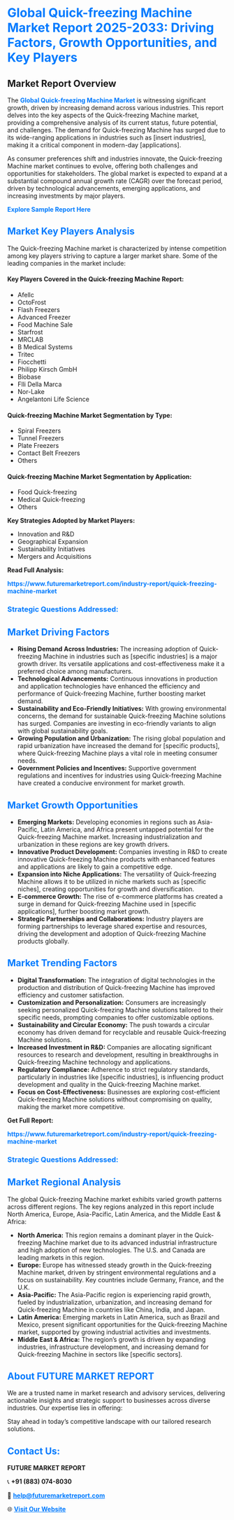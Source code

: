 <h1 style="color: #007BFF;">Global Quick-freezing Machine Market Report 2025-2033: Driving Factors, Growth Opportunities, and Key Players</h1>

<section id="overview">
<h2>Market Report Overview</h2>
<p>The <a href="https://www.futuremarketreport.com/industry-report/quick-freezing-machine-market" style="color: #007BFF; text-decoration: none;"><strong>Global Quick-freezing Machine Market</strong></a> is witnessing significant growth, driven by increasing demand across various industries. This report delves into the key aspects of the Quick-freezing Machine market, providing a comprehensive analysis of its current status, future potential, and challenges. The demand for Quick-freezing Machine has surged due to its wide-ranging applications in industries such as [insert industries], making it a critical component in modern-day [applications].</p>
<p>As consumer preferences shift and industries innovate, the Quick-freezing Machine market continues to evolve, offering both challenges and opportunities for stakeholders. The global market is expected to expand at a substantial compound annual growth rate (CAGR) over the forecast period, driven by technological advancements, emerging applications, and increasing investments by major players.</p>
</section>

<section id="overview">
<p><a href="https://www.futuremarketreport.com/request-sample/reportId=87550" style="color: #007BFF; text-decoration: none;"><strong>Explore Sample Report Here</strong></a></p>
</section>

<section id="key-players">
<h2 style="color: #007BFF;">Market Key Players Analysis</h2>
<p>The Quick-freezing Machine market is characterized by intense competition among key players striving to capture a larger market share. Some of the leading companies in the market include:</p>
<h4>Key Players Covered in the Quick-freezing Machine Report:</h4>
<ul><li>Afellc</li><li>OctoFrost</li><li>Flash Freezers</li><li>Advanced Freezer</li><li>Food Machine Sale</li><li>Starfrost</li><li>MRCLAB</li><li>B Medical Systems</li><li>Tritec</li><li>Fiocchetti</li><li>Philipp Kirsch GmbH</li><li>Biobase</li><li>Flli Della Marca</li><li>Nor-Lake</li><li>Angelantoni Life Science</li></ul>
<h4>Quick-freezing Machine Market Segmentation by Type:</h4>
<ul><li>Spiral Freezers</li><li>Tunnel Freezers</li><li>Plate Freezers</li><li>Contact Belt Freezers</li><li>Others</li></ul>

<h4>Quick-freezing Machine Market Segmentation by Application:</h4>
<ul><li>Food Quick-freezing</li><li>Medical Quick-freezing</li><li>Others</li></ul>
<p><strong>Key Strategies Adopted by Market Players:</strong></p>
<ul>
<li>Innovation and R&D</li>
<li>Geographical Expansion</li>
<li>Sustainability Initiatives</li>
<li>Mergers and Acquisitions</li>
</ul>
</section>

<section>
<p><strong>Read Full Analysis: </strong></p><a href="https://www.futuremarketreport.com/industry-report/quick-freezing-machine-market" style="color: #007BFF; text-decoration: none;"><strong>https://www.futuremarketreport.com/industry-report/quick-freezing-machine-market</strong></a>
<h3 style="color: #007BFF;">Strategic Questions Addressed:</h3>
</section>

<section id="driving-factors">
<h2 style="color: #007BFF;">Market Driving Factors</h2>
<ul>
<li><strong>Rising Demand Across Industries:</strong> The increasing adoption of Quick-freezing Machine in industries such as [specific industries] is a major growth driver. Its versatile applications and cost-effectiveness make it a preferred choice among manufacturers.</li>
<li><strong>Technological Advancements:</strong> Continuous innovations in production and application technologies have enhanced the efficiency and performance of Quick-freezing Machine, further boosting market demand.</li>
<li><strong>Sustainability and Eco-Friendly Initiatives:</strong> With growing environmental concerns, the demand for sustainable Quick-freezing Machine solutions has surged. Companies are investing in eco-friendly variants to align with global sustainability goals.</li>
<li><strong>Growing Population and Urbanization:</strong> The rising global population and rapid urbanization have increased the demand for [specific products], where Quick-freezing Machine plays a vital role in meeting consumer needs.</li>
<li><strong>Government Policies and Incentives:</strong> Supportive government regulations and incentives for industries using Quick-freezing Machine have created a conducive environment for market growth.</li>
</ul>
</section>

<section id="growth-opportunities">
<h2 style="color: #007BFF;">Market Growth Opportunities</h2>
<ul>
<li><strong>Emerging Markets:</strong> Developing economies in regions such as Asia-Pacific, Latin America, and Africa present untapped potential for the Quick-freezing Machine market. Increasing industrialization and urbanization in these regions are key growth drivers.</li>
<li><strong>Innovative Product Development:</strong> Companies investing in R&D to create innovative Quick-freezing Machine products with enhanced features and applications are likely to gain a competitive edge.</li>
<li><strong>Expansion into Niche Applications:</strong> The versatility of Quick-freezing Machine allows it to be utilized in niche markets such as [specific niches], creating opportunities for growth and diversification.</li>
<li><strong>E-commerce Growth:</strong> The rise of e-commerce platforms has created a surge in demand for Quick-freezing Machine used in [specific applications], further boosting market growth.</li>
<li><strong>Strategic Partnerships and Collaborations:</strong> Industry players are forming partnerships to leverage shared expertise and resources, driving the development and adoption of Quick-freezing Machine products globally.</li>
</ul>
</section>

<section id="trending-factors">
<h2 style="color: #007BFF;">Market Trending Factors</h2>
<ul>
<li><strong>Digital Transformation:</strong> The integration of digital technologies in the production and distribution of Quick-freezing Machine has improved efficiency and customer satisfaction.</li>
<li><strong>Customization and Personalization:</strong> Consumers are increasingly seeking personalized Quick-freezing Machine solutions tailored to their specific needs, prompting companies to offer customizable options.</li>
<li><strong>Sustainability and Circular Economy:</strong> The push towards a circular economy has driven demand for recyclable and reusable Quick-freezing Machine solutions.</li>
<li><strong>Increased Investment in R&D:</strong> Companies are allocating significant resources to research and development, resulting in breakthroughs in Quick-freezing Machine technology and applications.</li>
<li><strong>Regulatory Compliance:</strong> Adherence to strict regulatory standards, particularly in industries like [specific industries], is influencing product development and quality in the Quick-freezing Machine market.</li>
<li><strong>Focus on Cost-Effectiveness:</strong> Businesses are exploring cost-efficient Quick-freezing Machine solutions without compromising on quality, making the market more competitive.</li>
</ul>
</section>

<section>
<p><strong>Get Full Report: </strong></p><a href="https://www.futuremarketreport.com/industry-report/quick-freezing-machine-market" style="color: #007BFF; text-decoration: none;"><strong>https://www.futuremarketreport.com/industry-report/quick-freezing-machine-market</strong></a>
<h3 style="color: #007BFF;">Strategic Questions Addressed:</h3>
</section>


<section id="regional-analysis">
<h2 style="color: #007BFF;">Market Regional Analysis</h2>
<p>The global Quick-freezing Machine market exhibits varied growth patterns across different regions. The key regions analyzed in this report include North America, Europe, Asia-Pacific, Latin America, and the Middle East & Africa:</p>
<ul>
<li><strong>North America:</strong> This region remains a dominant player in the Quick-freezing Machine market due to its advanced industrial infrastructure and high adoption of new technologies. The U.S. and Canada are leading markets in this region.</li>
<li><strong>Europe:</strong> Europe has witnessed steady growth in the Quick-freezing Machine market, driven by stringent environmental regulations and a focus on sustainability. Key countries include Germany, France, and the U.K.</li>
<li><strong>Asia-Pacific:</strong> The Asia-Pacific region is experiencing rapid growth, fueled by industrialization, urbanization, and increasing demand for Quick-freezing Machine in countries like China, India, and Japan.</li>
<li><strong>Latin America:</strong> Emerging markets in Latin America, such as Brazil and Mexico, present significant opportunities for the Quick-freezing Machine market, supported by growing industrial activities and investments.</li>
<li><strong>Middle East & Africa:</strong> The region’s growth is driven by expanding industries, infrastructure development, and increasing demand for Quick-freezing Machine in sectors like [specific sectors].</li>
</ul>
</section>

<footer>
<h2 style="color: #007BFF;">About FUTURE MARKET REPORT</h2>
<p>We are a trusted name in market research and advisory services, delivering actionable insights and strategic support to businesses across diverse industries. Our expertise lies in offering:</p>

<p>Stay ahead in today’s competitive landscape with our tailored research solutions.</p>

<h2 style="color: #007BFF;">Contact Us:</h2>
<p><strong>FUTURE MARKET REPORT</strong></p>
<p>📞 <strong>+91 (883) 074-8030</strong></p>
<p>📧 <strong><a href="mailto:help@futuremarketreport.com" style="color: #007BFF;">help@futuremarketreport.com</a></strong></p>
<p>🌐 <strong><a href="https://www.futuremarketreport.com/" style="color: #007BFF;">Visit Our Website</a></strong></p>
</footer>